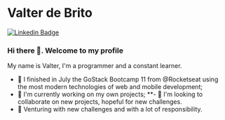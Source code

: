 # Valter de Brito
[![Linkedin Badge](https://img.shields.io/badge/-valterdebrito-blue?style=flat-square&logo=Linkedin&logoColor=white&link=https://www.linkedin.com/in/valterdebrito/)](https://www.linkedin.com/in/valterdebrito/)

### Hi there 👋. Welcome to my profile
My name is Valter, I'm a programmer and a constant learner.
- 🌱 I finished in July the GoStack Bootcamp 11 from @Rocketseat using the most modern technologies of web and mobile development;
- 🔭 I'm currently working on my own projects;
**- 👯 I'm looking to collaborate on new projects, hopeful for new challenges.
- 👯 Venturing with new challenges and with a lot of responsibility.


<!--
**Valter-de-Brito/Valter-de-Brito** is a ✨ _special_ ✨ repository because its `README.md` (this file) appears on your GitHub profile.

Here are some ideas to get you started:

- 🔭 I’m currently working on ...
- 🌱 I’m currently learning ...
- 👯 I’m looking to collaborate on ...
- 🤔 I’m looking for help with ...
- 💬 Ask me about ...
- 📫 How to reach me: ...
- 😄 Pronouns: ...
- ⚡ Fun fact: ...
-->
